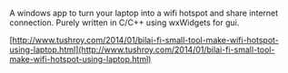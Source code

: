 A windows app to turn your laptop into a wifi hotspot and share internet connection.
Purely written in C/C++ using wxWidgets for gui.

[http://www.tushroy.com/2014/01/bilai-fi-small-tool-make-wifi-hotspot-using-laptop.html](http://www.tushroy.com/2014/01/bilai-fi-small-tool-make-wifi-hotspot-using-laptop.html)
